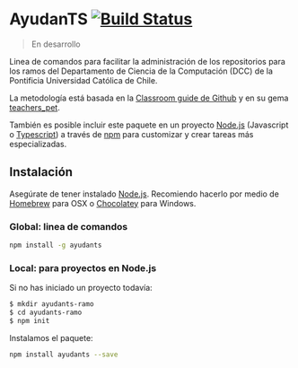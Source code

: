 # AyudanTS [![Build Status](https://travis-ci.org/mrpatiwi/AyudanTS.svg?branch=development)](https://travis-ci.org/mrpatiwi/AyudanTS)

> En desarrollo

Linea de comandos para facilitar la administración de los repositorios para los ramos del Departamento de Ciencia de la Computación (DCC) de la Pontificia Universidad Católica de Chile.

La metodología está basada en la [Classroom guide de Github](https://education.github.com/guide) y en su gema [teachers_pet](https://github.com/education/teachers_pet).

También es posible incluir este paquete en un proyecto [Node.js](nodejs.org) (Javascript o [Typescript](http://www.typescriptlang.org/)) a través de [npm](https://www.npmjs.com/) para customizar y crear tareas más especializadas.

## Instalación

Asegúrate de tener instalado [Node.js](nodejs.org). Recomiendo hacerlo por medio de [Homebrew](http://brew.sh/) para OSX o [Chocolatey](chocolatey.org) para Windows.

### Global: linea de comandos
```sh
npm install -g ayudants
```

### Local: para proyectos en Node.js

Si no has iniciado un proyecto todavía:
```sh
$ mkdir ayudants-ramo
$ cd ayudants-ramo
$ npm init
```

Instalamos el paquete:

```sh
npm install ayudants --save
```
